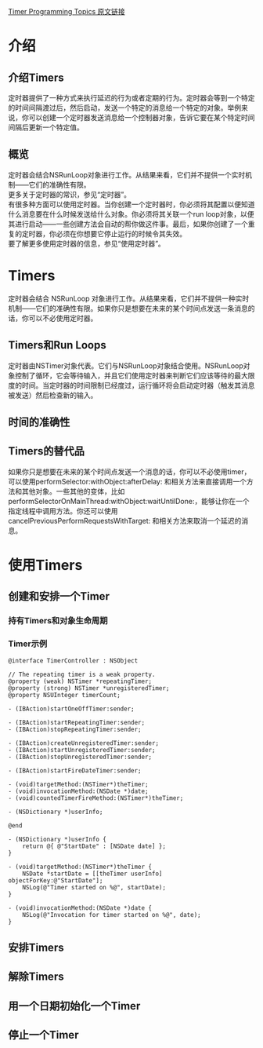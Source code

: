 [Timer Programming Topics 原文链接](https://developer.apple.com/library/content/documentation/Cocoa/Conceptual/Timers/Timers.html#//apple_ref/doc/uid/10000061i)

# 介绍
## 介绍Timers

定时器提供了一种方式来执行延迟的行为或者定期的行为。定时器会等到一个特定的时间间隔渡过后，然后启动，发送一个特定的消息给一个特定的对象。举例来说，你可以创建一个定时器发送消息给一个控制器对象，告诉它要在某个特定时间间隔后更新一个特定值。  

## 概览

定时器会结合NSRunLoop对象进行工作。从结果来看，它们并不提供一个实时机制——它们的准确性有限。  
更多关于定时器的常识，参见“定时器”。  
有很多种方面可以使用定时器。当你创建一个定时器时，你必须将其配置以便知道什么消息要在什么时候发送给什么对象。你必须将其关联一个run loop对象，以便其进行启动——一些创建方法会自动的帮你做这件事。最后，如果你创建了一个重复的定时器，你必须在你想要它停止运行的时候令其失效。  
要了解更多使用定时器的信息，参见“使用定时器”。

# Timers

定时器会结合 NSRunLoop 对象进行工作。从结果来看，它们并不提供一种实时机制——它们的准确性有限。如果你只是想要在未来的某个时间点发送一条消息的话，你可以不必使用定时器。

## Timers和Run Loops

定时器由NSTimer对象代表。它们与NSRunLoop对象结合使用。NSRunLoop对象控制了循环，它会等待输入，并且它们使用定时器来判断它们应该等待的最大限度的时间。当定时器的时间限制已经度过，运行循环将会启动定时器（触发其消息被发送）然后检查新的输入。  


## 时间的准确性

## Timers的替代品

如果你只是想要在未来的某个时间点发送一个消息的话，你可以不必使用timer，可以使用performSelector:withObject:afterDelay: 和相关方法来直接调用一个方法和其他对象。一些其他的变体，比如performSelectorOnMainThread:withObject:waitUntilDone:，能够让你在一个指定线程中调用方法。你还可以使用 cancelPreviousPerformRequestsWithTarget: 和相关方法来取消一个延迟的消息。

# 使用Timers

## 创建和安排一个Timer

### 持有Timers和对象生命周期

### Timer示例

	@interface TimerController : NSObject
	 
	// The repeating timer is a weak property.
	@property (weak) NSTimer *repeatingTimer;
	@property (strong) NSTimer *unregisteredTimer;
	@property NSUInteger timerCount;
	 
	- (IBAction)startOneOffTimer:sender;
	 
	- (IBAction)startRepeatingTimer:sender;
	- (IBAction)stopRepeatingTimer:sender;
	 
	- (IBAction)createUnregisteredTimer:sender;
	- (IBAction)startUnregisteredTimer:sender;
	- (IBAction)stopUnregisteredTimer:sender;
	 
	- (IBAction)startFireDateTimer:sender;
	 
	- (void)targetMethod:(NSTimer*)theTimer;
	- (void)invocationMethod:(NSDate *)date;
	- (void)countedTimerFireMethod:(NSTimer*)theTimer;
	 
	- (NSDictionary *)userInfo;
	 
	@end
	
	- (NSDictionary *)userInfo {
	    return @{ @"StartDate" : [NSDate date] };
	}
	 
	- (void)targetMethod:(NSTimer*)theTimer {
	    NSDate *startDate = [[theTimer userInfo] objectForKey:@"StartDate"];
	    NSLog(@"Timer started on %@", startDate);
	}
	 
	- (void)invocationMethod:(NSDate *)date {
	    NSLog(@"Invocation for timer started on %@", date);
	}


## 安排Timers

## 解除Timers

## 用一个日期初始化一个Timer

## 停止一个Timer